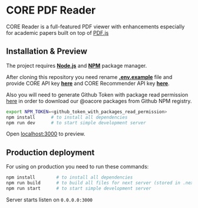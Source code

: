 # CORE PDF Reader

CORE Reader is a full-featured PDF viewer with enhancements especially for academic papers built on top of [PDF.js](https://mozilla.github.io/pdf.js/)

## Installation & Preview

The project requires [**Node.js**][node-download] and
[**NPM**][npm-install] package manager.

After cloning this repository you need rename [**.env.example**][env-file] file and provide CORE API key [**here**][core-api] and CORE Recommender API key [**here**][recommender-api].

Also you will need to generate Github Token with package read permission [here][github-token] in order to download our @oacore packages from Github NPM registry.

```sh
export NPM_TOKEN=<github_token_with_packages_read_permission>
npm install      # to install all dependencies
npm run dev      # to start simple development server
```

Open [localhost:3000](http://localhost:3000) to preview.

## Production deployment

For using on production you need to run these commands:

```sh
npm install        # to install all dependencies
npm run build      # to build all files for next server (stored in .next folder)
npm run start      # to start simple development server
```

Server starts listen on `0.0.0.0:3000`

[github-token]: https://github.com/settings/tokens
[node-download]: https://nodejs.org/en/download/
[npm-install]: https://www.npmjs.com/get-npm
[core-api]: https://core.ac.uk/api-keys/register/
[env-file]: https://github.com/oacore/reader/blob/master/.env.example
[recommender-api]: https://core.ac.uk/recommender/register/
